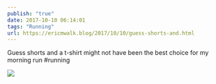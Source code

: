 ```yaml
---
publish: "true"
date: 2017-10-10 06:14:01
tags: "Running"
url: https://ericmwalk.blog/2017/10/10/guess-shorts-and.html
---
```


Guess shorts and a t-shirt might not have been the best choice for my morning run #running

![](https://ericmwalk.blog/uploads/2022/b6c09d56a6.jpg)
